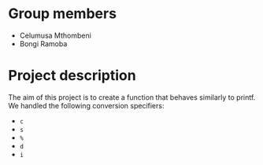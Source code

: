 # Group members
- Celumusa Mthombeni
- Bongi Ramoba

# Project description
The aim of this project is to create a function that behaves similarly to printf.
We handled the following conversion specifiers:
- `c`
- `s`
- `%`
- `d`
- `i`
